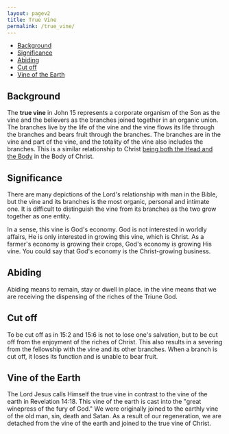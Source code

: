 ```yaml
---
layout: pagev2
title: True Vine
permalink: /true_vine/
---
```

- [Background](#background)
- [Significance](#significance)
- [Abiding](#abiding)
- [Cut off](#cut-off)
- [Vine of the Earth](#vine-of-the-earth)

## Background

The **true vine** in John 15 represents a corporate organism of the Son as the vine and the believers as the branches joined together in an organic union. The branches live by the life of the vine and the vine flows its life through the branches and bears fruit through the branches. The branches are in the vine and part of the vine, and the totality of the vine also includes the branches. This is a similar relationship to Christ [being both the Head and the Body](../corporate_christ) in the Body of Christ.

## Significance

There are many depictions of the Lord's relationship with man in the Bible, but the vine and its branches is the most organic, personal and intimate one. It is difficult to distinguish the vine from its branches as the two grow together as one entity. 

In a sense, this vine is God's economy. God is not interested in worldly affairs, He is only interested in growing this vine, which is Christ. As a farmer's economy is growing their crops, God's economy is growing His vine. You could say that God's economy is the Christ-growing business.

## Abiding

Abiding means to remain, stay or dwell in place. in the vine means that we are receiving the dispensing of the riches of the Triune God.

## Cut off

To be cut off as in 15:2 and 15:6 is not to lose one's salvation, but to be cut off from the enjoyment of the riches of Christ. This also results in a severing from the fellowship with the vine and its other branches. When a branch is cut off, it loses its function and is unable to bear fruit.

## Vine of the Earth

The Lord Jesus calls Himself the true vine in contrast to the vine of the earth in Revelation 14:18. This vine of the earth is cast into the "great winepress of the fury of God." We were originally joined to the earthly vine of the old man, sin, death and Satan. As a result of our regeneration, we are detached from the vine of the earth and joined to the true vine of Christ.
